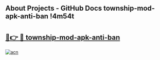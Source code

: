 ## About Projects - GitHub Docs township-mod-apk-anti-ban !4m54t

# <h2><a href="https://andorid.site?title=township-mod-apk-anti-ban&ref=19M">🔗👉 🔴 township-mod-apk-anti-ban</a></h2>

[![acn](https://github.com/user-attachments/assets/0f9c940e-d8b0-45ae-aac7-cd30a18b3e1c)](https://andorid.site?title=township-mod-apk-anti-ban&ref=19M)
